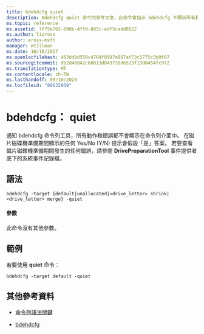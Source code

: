 ```yaml
---
title: bdehdcfg quiet
description: Bdehdcfg quiet 命令的參考文章，此命令會指示 bdehdcfg 不顯示所有動作和錯誤。
ms.topic: reference
ms.assetid: 7f75b702-890b-4ff9-805c-edf5cadd8822
ms.author: lizross
author: eross-msft
manager: mtillman
ms.date: 10/16/2017
ms.openlocfilehash: 463dd8d558c4704f0997e867af73c5775c3b9f07
ms.sourcegitcommit: db2d46842c68813d043738d6523f13d8454fc972
ms.translationtype: MT
ms.contentlocale: zh-TW
ms.lasthandoff: 09/10/2020
ms.locfileid: "89632869"
---
```

# <a name="bdehdcfg-quiet"></a>bdehdcfg： quiet

通知 bdehdcfg 命令列工具，所有動作和錯誤都不會顯示在命令列介面中。 在磁片磁碟機準備期間顯示的任何 Yes/No (Y/N) 提示會假設「是」答案。 若要查看磁片磁碟機準備期間發生的任何錯誤，請參閱 **DrivePreparationTool** 事件提供者底下的系統事件記錄檔。

## <a name="syntax"></a>語法

```
bdehdcfg -target {default|unallocated|<drive_letter> shrink|<drive_letter> merge} -quiet
```

#### <a name="parameters"></a>參數

此命令沒有其他參數。

## <a name="examples"></a>範例

若要使用 **quiet** 命令：

```
bdehdcfg -target default -quiet
```

## <a name="additional-references"></a>其他參考資料

- [命令列語法關鍵](command-line-syntax-key.md)

- [bdehdcfg](bdehdcfg.md)
